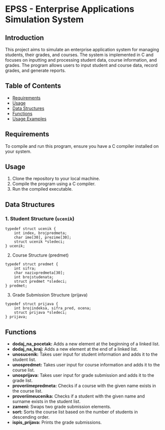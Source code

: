 
# EPSS - Enterprise Applications Simulation System

## Introduction

This project aims to simulate an enterprise application system for managing students, their grades, and courses. The system is implemented in C and focuses on inputting and processing student data, course information, and grades. The program allows users to input student and course data, record grades, and generate reports.

## Table of Contents

- [Requirements](#requirements)
- [Usage](#usage)
- [Data Structures](#data-structures)
- [Functions](#functions)
- [Usage Examples](#usage-examples)

## Requirements

To compile and run this program, ensure you have a C compiler installed on your system.

## Usage

1. Clone the repository to your local machine.
2. Compile the program using a C compiler.
3. Run the compiled executable.

## Data Structures

### 1. Student Structure (`ucenik`)

```
typedef struct ucenik {
    int index, brojpredmeta;
    char ime[30], prezime[30];
    struct ucenik *sledeci;
} ucenik;

```
2. Course Structure (predmet)
```
typedef struct predmet {
    int sifra;
    char nazivpredmeta[30];
    int brojstudenata;
    struct predmet *sledeci;
} predmet;
```
3. Grade Submission Structure (prijava)
```
typedef struct prijava {
    int brojindeksa, sifra_pred, ocena;
    struct prijava *sledeci;
} prijava;
```

## Functions

- **dodaj_na_pocetak:** Adds a new element at the beginning of a linked list.
- **dodaj_na_kraj:** Adds a new element at the end of a linked list.
- **unosucenik:** Takes user input for student information and adds it to the student list.
- **unospredmet:** Takes user input for course information and adds it to the course list.
- **unosprijava:** Takes user input for grade submission and adds it to the grade list.
- **proveriimepredmeta:** Checks if a course with the given name exists in the course list.
- **proveriimeucenika:** Checks if a student with the given name and surname exists in the student list.
- **zameni:** Swaps two grade submission elements.
- **sort:** Sorts the course list based on the number of students in descending order.
- **ispis_prijava:** Prints the grade submissions.
